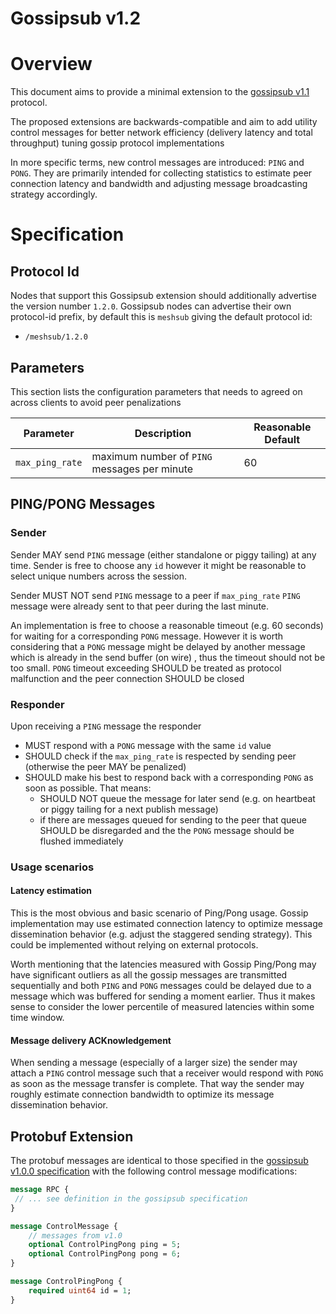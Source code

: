 # Gossipsub v1.2

# Overview

This document aims to provide a minimal extension to the [gossipsub
v1.1](https://github.com/libp2p/specs/blob/master/pubsub/gossipsub/gossipsub-v1.1.md)
protocol.

The proposed extensions are backwards-compatible and aim to add utility control messages for 
better network efficiency (delivery latency and total throughput) tuning gossip protocol 
implementations 

In more specific terms, new control messages are introduced: `PING` and `PONG`. 
They are primarily intended for collecting statistics to estimate peer connection 
latency and bandwidth and adjusting message broadcasting strategy accordingly.

# Specification

## Protocol Id

Nodes that support this Gossipsub extension should additionally advertise the
version number `1.2.0`. Gossipsub nodes can advertise their own protocol-id
prefix, by default this is `meshsub` giving the default protocol id:
- `/meshsub/1.2.0`

## Parameters

This section lists the configuration parameters that needs to agreed on across clients to avoid
peer penalizations

| Parameter         | Description                                                            | Reasonable Default |
|-------------------|------------------------------------------------------------------------|--------------------|
| `max_ping_rate`   | maximum number of `PING` messages per minute      | 60                 |

## PING/PONG Messages

### Sender

Sender MAY send `PING` message (either standalone or piggy tailing) at any time. Sender is free to choose 
any `id` however it might be reasonable to select unique numbers across the session. 

Sender MUST NOT send `PING` message to a peer if `max_ping_rate` `PING` message were already sent 
to that peer during the last minute.

An implementation is free to choose a reasonable timeout (e.g. 60 seconds) for waiting for a corresponding 
`PONG` message. However it is worth considering that a `PONG` message might be 
delayed by another message which is already in the send buffer (on wire) , thus the timeout should not be too small.
`PONG` timeout exceeding SHOULD be treated as protocol malfunction and the peer connection 
SHOULD be closed  

### Responder

Upon receiving a `PING` message the responder
- MUST respond with a `PONG` message with the same `id` value
- SHOULD check if the `max_ping_rate` is respected by sending peer (otherwise the peer MAY be penalized)
- SHOULD make his best to respond back with a corresponding `PONG` as soon as possible. That means:
  - SHOULD NOT queue the message for later send (e.g. on heartbeat or piggy tailing for a next publish message)
  - if there are messages queued for sending to the peer that queue SHOULD be disregarded and the 
    the `PONG` message should be flushed immediately

### Usage scenarios

#### Latency estimation

This is the most obvious and basic scenario of Ping/Pong usage. Gossip implementation may use estimated 
connection latency to optimize message dissemination behavior (e.g. adjust the staggered sending strategy).
This could be implemented without relying on external protocols. 

Worth mentioning that the latencies measured with Gossip Ping/Pong may have significant outliers as all
the gossip messages are transmitted sequentially and both `PING` and `PONG` messages could be delayed 
due to a message which was buffered for sending a moment earlier. 
Thus it makes sense to consider the lower percentile of measured latencies within some time window.  

#### Message delivery ACKnowledgement

When sending a message (especially of a larger size) the sender may attach a `PING` control message such 
that a receiver would respond with `PONG` as soon as the message transfer is complete. That way the sender 
may roughly estimate connection bandwidth to optimize its message dissemination behavior.

## Protobuf Extension

The protobuf messages are identical to those specified in the [gossipsub v1.0.0
specification](https://github.com/libp2p/specs/blob/master/pubsub/gossipsub/gossipsub-v1.0.md)
with the following  control message modifications:

```protobuf
message RPC {
 // ... see definition in the gossipsub specification
}

message ControlMessage {
    // messages from v1.0
    optional ControlPingPong ping = 5;
    optional ControlPingPong pong = 6;
}

message ControlPingPong {
    required uint64 id = 1;
}

```

